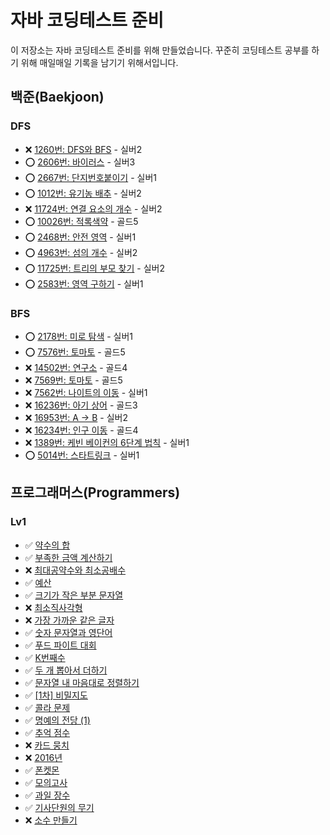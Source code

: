 # 자바 코딩테스트 준비

이 저장소는 자바 코딩테스트 준비를 위해 만들었습니다. 꾸준히 코딩테스트 공부를 하기 위해 매일매일 기록을 남기기 위해서입니다.

## 백준(Baekjoon)

### DFS

- ❌ [1260번: DFS와 BFS](./src/algorithm/dfs/code/dfs1.md) - 실버2 
- ⭕ [2606번: 바이러스](./src/algorithm/dfs/code/dfs2.md) - 실버3
- ⭕ [2667번: 단지번호붙이기](./src/algorithm/dfs/code/dfs3.md) - 실버1
- ⭕ [1012번: 유기농 배추](./src/algorithm/dfs/code/dfs4.md) - 실버2
- ❌ [11724번: 연결 요소의 개수](./src/algorithm/dfs/code/dfs5.md) - 실버2
- ⭕ [10026번: 적록색약](./src/algorithm/dfs/code/dfs6.md) - 골드5
- ⭕ [2468번: 안전 영역](./src/algorithm/dfs/code/dfs7.md) - 실버1
- ⭕ [4963번: 섬의 개수](./src/algorithm/dfs/code/dfs8.md) - 실버2
- ⭕ [11725번: 트리의 부모 찾기](./src/algorithm/dfs/code/dfs9.md) - 실버2
- ⭕ [2583번: 영역 구하기](./src/algorithm/dfs/code/dfs10.md) - 실버1

### BFS

- ⭕ [2178번: 미로 탐색](./src/algorithm/bfs/code/bfs1.md) - 실버1
- ⭕ [7576번: 토마토](./src/algorithm/bfs/code/bfs2.md) - 골드5
- ❌ [14502번: 연구소](./src/algorithm/bfs/code/bfs3.md) - 골드4
- ❌ [7569번: 토마토](./src/algorithm/bfs/code/bfs4.md) - 골드5
- ❌ [7562번: 나이트의 이동](./src/algorithm/bfs/code/bfs5.md) - 실버1
- ❌ [16236번: 아기 상어](./src/algorithm/bfs/code/bfs6.md) - 골드3
- ❌ [16953번: A → B](./src/algorithm/bfs/code/bfs7.md) - 실버2
- ❌ [16234번: 인구 이동](./src/algorithm/bfs/code/bfs8.md) - 골드4
- ❌ [1389번: 케빈 베이컨의 6단계 법칙](./src/algorithm/bfs/code/bfs9.md) - 실버1
- ⭕ [5014번: 스타트링크](./src/algorithm/bfs/code/bfs10.md) - 실버1

## 프로그래머스(Programmers)

### Lv1

- ✅ [약수의 합](./src/algorithm/programmers/lv1/약수의합.java)
- ✅ [부족한 금액 계산하기](./src/algorithm/programmers/lv1/부족한_금액_계산하기.java)
- ❌ [최대공약수와 최소공배수](./src/algorithm/programmers/lv1/최대공약수와_최소공배수.java)
- ✅ [예산](./src/algorithm/programmers/lv1/예산.java)
- ✅ [크기가 작은 부분 문자열](./src/algorithm/programmers/lv1/크기가_작은_부분_문자열.java)
- ❌ [최소직사각형](./src/algorithm/programmers/lv1/최소직사각형.java)
- ❌ [가장 가까운 같은 글자](./src/algorithm/programmers/lv1/가장_가까운_같은_글자.java)
- ✅ [숫자 문자열과 영단어](./src/algorithm/programmers/lv1/숫자_문자열과_영단어.java)
- ✅ [푸드 파이트 대회](./src/algorithm/programmers/lv1/푸드_파이트_대회.java)
- ✅ [K번째수](./src/algorithm/programmers/lv1/K번째수.java)
- ✅ [두 개 뽑아서 더하기](./src/algorithm/programmers/lv1/두_개_뽑아서_더하기.java)
- ✅ [문자열 내 마음대로 정렬하기](./src/algorithm/programmers/lv1/문자열_내_마음대로_정렬하기.java)
- ✅ [[1차] 비밀지도](./src/algorithm/programmers/lv1/비밀지도_1차.java)
- ✅ [콜라 문제](./src/algorithm/programmers/lv1/콜라_문제.java)
- ✅ [명예의 전당 (1)](./src/algorithm/programmers/lv1/명예의_전당_1.java)
- ✅ [추억 점수](./src/algorithm/programmers/lv1/추억_점수.java)
- ❌ [카드 뭉치](./src/algorithm/programmers/lv1/카드_뭉치.java)
- ❌ [2016년](./src/algorithm/programmers/lv1/Year2016.java)
- ✅ [폰켓몬](./src/algorithm/programmers/lv1/폰켓몬.java)
- ✅ [모의고사](./src/algorithm/programmers/lv1/모의고사.java)
- ✅ [과일 장수](./src/algorithm/programmers/lv1/과일_장수.java)
- ✅ [기사단원의 무기](./src/algorithm/programmers/lv1/기사단원의_무기.java)
- ❌ [소수 만들기](./src/algorithm/programmers/lv1/소수_만들기.java)